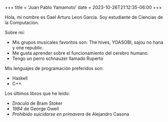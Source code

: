 +++
title = 'Juan Pablo Yamamoto'
date = 2023-10-26T21:12:35-06:00
+++

Hola, mi nombre es Gael Arturo Leon Garcia. Soy estudiante de Ciencias de la Computacion.

Sobre mí:
- Mis grupos musicales favoritos son: The hives, YOASOBI, sajou no hana y one republic.
- Me gusta aprender sobre el funcionamiento del cerebro humano.
- Tengo un perro schnauzer llamado Ruperto

Mis lenguajes de programación preferidos son:
- Haskell
- C++

Los últimos libros que he leído:
- *Dracula* de Bram Stoker
- *1984* de George Owell
- *Prohibido suicidarse en primavera* de Alejandro Casona

